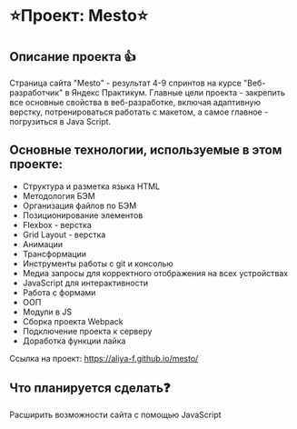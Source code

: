 # ⭐Проект: Mesto⭐

## Описание проекта 👍

Страница сайта "Mesto" - результат 4-9 спринтов на курсе "Веб-разработчик" в Яндекс Практикум. Главные цели проекта - закрепить все основные свойства в веб-разработке, включая адаптивную верстку, потренироваться работать с макетом, а самое главное - погрузиться в Java Script.

## Основные технологии, используемые в этом проекте:

 - Структура и разметка языка HTML
 - Методология БЭМ
 - Организация файлов по БЭМ
 - Позиционирование элементов
 - Flexbox - верстка
 - Grid Layout - верстка
 - Анимации
 - Трансформации
 - Инструменты работы с git и консолью
 - Медиа запросы для корректного отображения на всех устройствах
 - JavaScript для интерактивности
 - Работа с формами
 - ООП
 - Модули в JS
 - Сборка проекта Webpack
 - Подключение проекта к серверу
 - Доработка функции лайка 

 Ссылка на проект: https://aliya-f.github.io/mesto/

## Что планируется сделать❓

Расширить возможности сайта с помощью JavaScript
